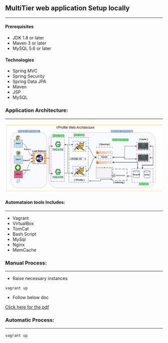 ## MultiTier web application Setup locally
---
#### Prerequisites
- JDK 1.8 or later
- Maven 3 or later
- MySQL 5.6 or later

#### Technologies
- Spring MVC
- Spring Security
- Spring Data JPA
- Maven
- JSP
- MySQL

### Application Architecture:
---
![alt text](./images/1.WebAppArch.PNG)

#### Automataion tools Includes: 
---
- Vagrant
- VirtualBox
- TomCat
- Bash Script
- MySql
- Nginx
- MemCache

### Manual Process:
---
- Raise necessary instances
```
vagrant up
```
- Follow below doc

[Click here for the pdf](.\vagrant\manual_process\VprofileProjectSetup.pdf)

### Automatic Process:
---
```
vagrant up
```